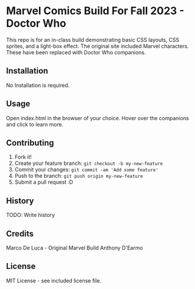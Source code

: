 # Marvel Comics Build For Fall 2023 - Doctor Who
This repo is for an in-class build demonstrating basic CSS layouts, CSS sprites, and a light-box effect.
The original site included Marvel characters. These have been replaced with Doctor Who companions.

## Installation

No Installation is required.

## Usage

Open index.html in the browser of your choice. Hover over the companions and click to learn more.

## Contributing

1. Fork it!
2. Create your feature branch: `git checkout -b my-new-feature`
3. Commit your changes: `git commit -am 'Add some feature'`
4. Push to the branch: `git push origin my-new-feature`
5. Submit a pull request :D

## History

TODO: Write history

## Credits

Marco De Luca - Original Marvel Build
Anthony D'Earmo

## License

MIT License - see included license file.
